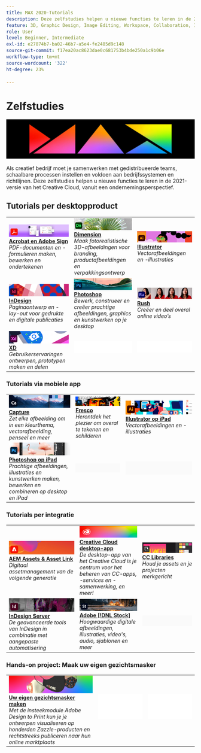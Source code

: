 ```yaml
---
title: MAX 2020-Tutorials
description: Deze zelfstudies helpen u nieuwe functies te leren in de 2021-versie van het Creative Cloud, vanuit het perspectief van de onderneming
feature: 3D, Graphic Design, Image Editing, Workspace, Collaboration, Integrations, Workflow
role: User
level: Beginner, Intermediate
exl-id: e27874b7-ba02-46b7-a5e4-fe2485d9c148
source-git-commit: f17ea20ac8623dae0c681753b4bde250a1c9b06e
workflow-type: tm+mt
source-wordcount: '322'
ht-degree: 23%

---
```


# Zelfstudies

![Max. 2020 hoofdafbeelding](../assets/MAX.jpg)

Als creatief bedrijf moet je samenwerken met gedistribueerde teams, schaalbare processen instellen en voldoen aan bedrijfssystemen en richtlijnen. Deze zelfstudies helpen u nieuwe functies te leren in de 2021-versie van het Creative Cloud, vanuit een ondernemingsperspectief.

## Tutorials per desktopproduct

<table style="table-layout:fixed">
<tr>
 <td>
    <a href="acrobat-sign.md">
      <img alt="Acrobat en Adobe Sign" src="../assets/DC.jpg" />
    </a>
    <div>
    <a href="acrobat-sign.md"><strong>Acrobat en Adobe Sign</strong></a>
    </div>
    <em>PDF-documenten en -formulieren maken, bewerken en ondertekenen</em>
    <br>
  </td>
  <td>
    <a href="dimension.md">
      <img alt="Dimension" src="../assets/Dimenio.jpg" />
    </a>
    <div>
    <a href="dimension.md"><strong>Dimension</strong></a>
    </div>
    <em>Maak fotorealistische 3D-afbeeldingen voor branding, productafbeeldingen en verpakkingsontwerp</em>
    <br>
  </td>
  <td>
    <a href="illustrator.md">
      <img alt="Illustrator" src="../assets/Illustrator.jpg" />
    </a>
    <div>
    <a href="illustrator.md"><strong>Illustrator</strong></a>
    </div>
    <em>Vectorafbeeldingen en -illustraties</em>
    <br>
  </td>
</tr>
<tr>
 <td>
    <a href="indesign.md">
      <img alt="InDesign" src="../assets/InDesign.jpg" />
    </a>
    <div>
    <a href="indesign.md"><strong>InDesign</strong></a>
    </div>
    <em>Paginaontwerp en -lay-out voor gedrukte en digitale publicaties</em>
    <br>
  </td>
  <td>
    <a href="photoshop.md">
      <img alt="Photoshop" src="../assets/Photoshop.jpg" />
    </a>
    <div>
    <a href="photoshop.md"><strong>Photoshop</strong></a>
    </div>
    <em>Bewerk, construeer en creëer prachtige afbeeldingen, graphics en kunstwerken op je desktop</em>
    <br>
  </td>
  <td>
    <a href="rush.md">
      <img alt="Rush" src="../assets/Rush.jpg" />
    </a>
    <div>
    <a href="rush.md"><strong>Rush</strong></a>
    </div>
    <em>Creëer en deel overal online video’s</em>
    <br>
  </td>
</tr>
<tr>
 <td>
    <a href="xd.md">
      <img alt="XD" src="../assets/XD.jpg" />
    </a>
    <div>
    <a href="xd.md"><strong>XD</strong></a>
    </div>
    <em>Gebruikerservaringen ontwerpen, prototypen maken en delen</em>
    <br>
  </td>
  <td>
    <img alt="Spacer" src="../assets/WhiteBanner_Spacer.png" />
    <div>
    <br>
  </td>
  <td>
    <img alt="Spacer" src="../assets/WhiteBanner_Spacer.png" />
    <div>
    <br>
  </td>
</tr>
</table>

### Tutorials via mobiele app

<table style="table-layout:fixed">
<tr>
 <td>
    <a href="capture.md">
      <img alt="Capture" src="../assets/Capture.jpg" />
    </a>
    <div>
    <a href="capture.md"><strong>Capture</strong></a>
    </div>
    <em>Zet elke afbeelding om in een kleurthema, vectorafbeelding, penseel en meer</em>
    <br>
  </td>
  <td>
    <a href="fresco.md">
      <img alt="Fresco" src="../assets/Fresco.jpg" />
    </a>
    <div>
    <a href="fresco.md"><strong>Fresco</strong></a>
    </div>
    <em>Herontdek het plezier om overal te tekenen en schilderen</em>
    <br>
  </td>
  <td>
    <a href="illustratoripad.md">
      <img alt="Illustrator op iPad" src="../assets/AIoniPad.jpg" />
    </a>
    <div>
    <a href="illustratoripad.md"><strong>Illustrator op iPad</strong></a>
    </div>
    <em>Vectorafbeeldingen en -illustraties</em>
    <br>
  </td>
</tr>
<tr>
 <td>
    <a href="photoshopipad.md">
      <img alt="Photoshop op iPad" src="../assets/PSoniPad.jpg" />
    </a>
    <div>
    <a href="photoshopipad.md"><strong>Photoshop op iPad</strong></a>
    </div>
    <em>Prachtige afbeeldingen, illustraties en kunstwerken maken, bewerken en combineren op desktop en iPad</em>
    <br>
  </td>
  <td>
    <img alt="Spacer" src="../assets/GrayBanner_Spacer.png" />
    <div>
    <br>
  </td>
  <td>
    <img alt="Spacer" src="../assets/GrayBanner_Spacer.png" />
    <div>
    <br>
  </td>
</tr>
</table>

### Tutorials per integratie

<table style="table-layout:fixed">
<tr>
 <td>
    <a href="aem.md">
      <img alt="AEM Assets &amp; Asset Link" src="../assets/AEM.jpg" />
    </a>
    <div>
    <a href="aem.md"><strong>AEM Assets &amp; Asset Link</strong></a>
    </div>
    <em>Digitaal assetmanagement van de volgende generatie</em>
    <br>
  </td>
  <td>
    <a href="creativeclouddesktopapp.md">
      <img alt="Creative Cloud desktop-app" src="../assets/CCDA.jpg" />
    </a>
    <div>
    <a href="creativeclouddesktopapp.md"><strong>Creative Cloud desktop-app</strong></a>
    </div>
    <em>De desktop-app van het Creative Cloud is je centrum voor het beheren van CC-apps, -services en -samenwerking, en meer!</em>
    <br>
  </td>
  <td>
    <a href="cclibraries.md">
      <img alt="CC Libraries" src="../assets/CCLibs.jpg" />
    </a>
    <div>
    <a href="cclibraries.md"><strong>CC Libraries</strong></a>
    </div>
    <em>Houd je assets en je projecten merkgericht</em>
    <br>
  </td>
</tr>
<tr>
<td>
    <a href="indesignserver.md">
      <img alt="InDesign Server" src="../assets/InDesignServer.jpg" />
    </a>
    <div>
    <a href="indesignserver.md"><strong>InDesign Server</strong></a>
    </div>
    <em>De geavanceerde tools van InDesign in combinatie met aangepaste automatisering</em>
    <br>
  </td>
 <td>
    <a href="stock.md">
      <img alt="Adobe Stock" src="../assets/Stock.jpg" />
    </a>
    <div>
    <a href="stock.md"><strong>Adobe [!DNL Stock]</strong></a>
    </div>
    <em>Hoogwaardige digitale afbeeldingen, illustraties, video's, audio, sjablonen en meer</em>
    <br>
  </td>
  <td>
    <img alt="Spacer" src="../assets/GrayBanner_Spacer.png" />
    <div>
    <br>
  </td>
</tr>
</table>

### Hands-on project: Maak uw eigen gezichtsmasker

<table style="table-layout:fixed">
<tr>
 <td>
    <a href="handsonproject.md">
      <img alt="Uw eigen gezichtsmasker maken" src="../assets/faceMaskSplash.jpg" />
    </a>
    <div>
    <a href="handsonproject.md"><strong>Uw eigen gezichtsmasker maken</strong></a>
    </div>
    <em>Met de insteekmodule Adobe Design to Print kun je je ontwerpen visualiseren op honderden Zazzle-producten en rechtstreeks publiceren naar hun online marktplaats</em>
    <br>
  </td>
  <td>
    <img alt="Spacer" src="../assets/Whitespacer.png" />
    <div>
    <br>
  </td>
  <td>
    <img alt="Spacer" src="../assets/Whitespacer.png" />
    <div>
    <br>
  </td>
</tr>
</table>
